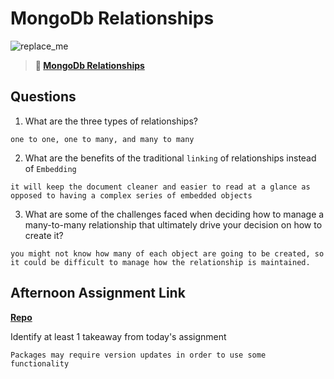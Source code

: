 # MongoDb Relationships

![replace_me](https://codeworks.blob.core.windows.net/public/assets/img/illustrations/placeholder.svg)

> **📖 [MongoDb Relationships](https://codeworksacademy.com/fs-student-guide/resources/wk5/02-Relationships)**

## Questions

1. What are the three types of relationships?
```
one to one, one to many, and many to many
```

2. What are the benefits of the traditional `linking` of relationships instead of `Embedding`
```
it will keep the document cleaner and easier to read at a glance as opposed to having a complex series of embedded objects
```

3. What are some of the challenges faced when deciding how to manage a many-to-many relationship that ultimately drive your decision on how to create it?
```
you might not know how many of each object are going to be created, so it could be difficult to manage how the relationship is maintained. 
```

## Afternoon Assignment Link

**[Repo](https://github.com/TaylorBruun/gregslist-api-main)**

Identify at least 1 takeaway from today's assignment
```
Packages may require version updates in order to use some functionality 
```